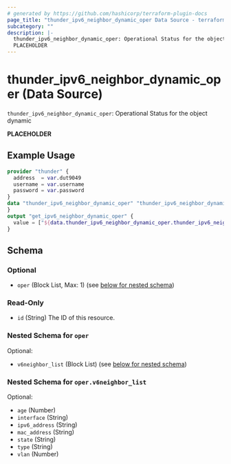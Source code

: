 ```yaml
---
# generated by https://github.com/hashicorp/terraform-plugin-docs
page_title: "thunder_ipv6_neighbor_dynamic_oper Data Source - terraform-provider-thunder"
subcategory: ""
description: |-
  thunder_ipv6_neighbor_dynamic_oper: Operational Status for the object dynamic
  PLACEHOLDER
---
```


# thunder_ipv6_neighbor_dynamic_oper (Data Source)

`thunder_ipv6_neighbor_dynamic_oper`: Operational Status for the object dynamic

__PLACEHOLDER__

## Example Usage

```terraform
provider "thunder" {
  address  = var.dut9049
  username = var.username
  password = var.password
}
data "thunder_ipv6_neighbor_dynamic_oper" "thunder_ipv6_neighbor_dynamic_oper" {
}
output "get_ipv6_neighbor_dynamic_oper" {
  value = ["${data.thunder_ipv6_neighbor_dynamic_oper.thunder_ipv6_neighbor_dynamic_oper}"]
}
```

<!-- schema generated by tfplugindocs -->
## Schema

### Optional

- `oper` (Block List, Max: 1) (see [below for nested schema](#nestedblock--oper))

### Read-Only

- `id` (String) The ID of this resource.

<a id="nestedblock--oper"></a>
### Nested Schema for `oper`

Optional:

- `v6neighbor_list` (Block List) (see [below for nested schema](#nestedblock--oper--v6neighbor_list))

<a id="nestedblock--oper--v6neighbor_list"></a>
### Nested Schema for `oper.v6neighbor_list`

Optional:

- `age` (Number)
- `interface` (String)
- `ipv6_address` (String)
- `mac_address` (String)
- `state` (String)
- `type` (String)
- `vlan` (Number)


